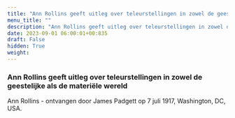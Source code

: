 ```yaml
---
title: "Ann Rollins geeft uitleg over teleurstellingen in zowel de geestelijke als de materiële wereld"
menu_title: ""
description: "Ann Rollins geeft uitleg over teleurstellingen in zowel de geestelijke als de materiële wereld"
date: 2023-09-01 06:00:01+00:835
draft: False
hidden: True
weight:
---
```

### Ann Rollins geeft uitleg over teleurstellingen in zowel de geestelijke als de materiële wereld

Ann Rollins - ontvangen door James Padgett op 7 juli 1917, Washington, DC, USA.

